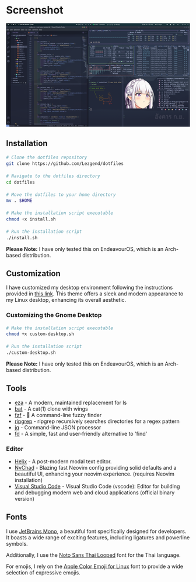 # Screenshot

![Screenshot](https://github.com/Lezgend/dotfiles/blob/main/screenshots/Screenshot.png)

## Installation

```bash
# Clone the dotfiles repository
git clone https://github.com/Lezgend/dotfiles

# Navigate to the dotfiles directory
cd dotfiles

# Move the dotfiles to your home directory
mv . $HOME

# Make the installation script executable
chmod +x install.sh

# Run the installation script
./install.sh
```

**Please Note:** I have only tested this on EndeavourOS, which is an Arch-based distribution.

## Customization

I have customized my desktop environment following the instructions provided in [this link](https://www.pling.com/p/1965520/). This theme offers a sleek and modern appearance to my Linux desktop, enhancing its overall aesthetic.

### Customizing the Gnome Desktop

```bash
# Make the installation script executable
chmod +x custom-desktop.sh

# Run the installation script
./custom-desktop.sh
```

**Please Note:** I have only tested this on EndeavourOS, which is an Arch-based distribution.

## Tools

- [eza] - A modern, maintained replacement for ls
- [bat][bat] - A cat(1) clone with wings
- [fzf][fzf] - 🌸 A command-line fuzzy finder
- [ripgrep][ripgrep] - ripgrep recursively searches directories for a regex pattern
- [jq][jq] - Command-line JSON processor
- [fd][fd] - A simple, fast and user-friendly alternative to 'find'

### Editor

- [Helix][helix] - A post-modern modal text editor.
- [NvChad][NvChad] - Blazing fast Neovim config providing solid defaults and a beautiful UI, enhancing your neovim experience. (requires Neovim installation)
- [Visual Studio Code][vscode] - Visual Studio Code (vscode): Editor for building and debugging modern web and cloud applications (official binary version)

## Fonts

I use [JetBrains Mono][jetbrains-mono], a beautiful font specifically designed for developers. It boasts a wide range of exciting features, including ligatures and powerline symbols.

Additionally, I use the [Noto Sans Thai Looped][noto-sans-thai-looped] font for the Thai language.

For emojis, I rely on the [Apple Color Emoji for Linux][apple-emoji-linux] font to provide a wide selection of expressive emojis.

[eza]: https://github.com/eza-community/eza
[bat]: https://github.com/sharkdp/bat
[fzf]: https://github.com/junegunn/fzf
[ripgrep]: https://github.com/BurntSushi/ripgrep
[jq]: https://github.com/stedolan/jq
[fd]: https://github.com/sharkdp/fd
[helix]: https://github.com/helix-editor/helix
[NvChad]: https://github.com/NvChad/NvChad
[vscode]: https://aur.archlinux.org/packages/visual-studio-code-bin
[jetbrains-mono]: https://www.jetbrains.com/lp/mono/
[noto-sans-thai-looped]: https://fonts.google.com/noto/specimen/Noto+Sans+Thai+Looped
[apple-emoji-linux]: https://github.com/samuelngs/apple-emoji-linux
